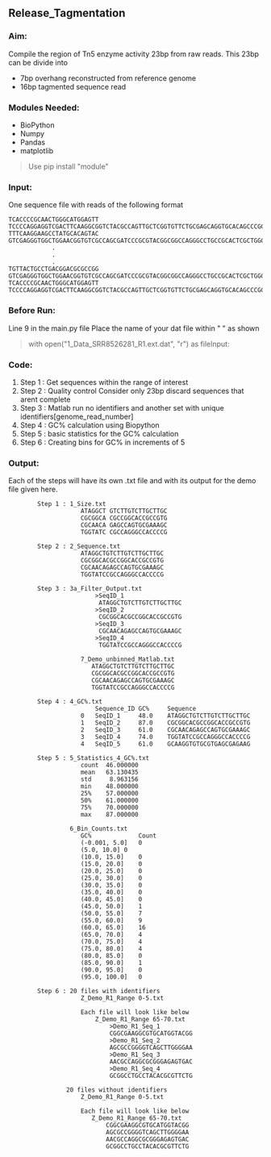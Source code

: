 ## Release_Tagmentation

### Aim: 
Compile the region of Tn5 enzyme activity 23bp from raw reads.
This 23bp can be divide into
* 7bp overhang reconstructed from reference genome
* 16bp tagmented sequence read
     
### Modules Needed: 
* BioPython
* Numpy
* Pandas
* matplotlib
> Use pip install "module"

### Input: 
One sequence file with reads of the following format

    TCACCCCGCAACTGGGCATGGAGTT TCCCCAGGAGGTCGACTTCAAGGCGGTCTACGCCAGTTGCTCGGTGTTCTGCGAGCAGGTGCACAGCCCGGAACAGGCGCGCCGGGTGCTGGCCCTGGCCT
	TTTCAAGGAAGCCTATGCACAGTAC GTCGAGGGTGGCTGGAACGGTGTCGCCAGCGATCCCGCGTACGGCGGCCAGGGCCTGCCGCACTCGCTGGGTCTGCTGCTCAGCGAGATGATCGGCTCCAC
				.
				.
				.
	TGTTACTGCCTGACGGACGCGCCGG GTCGAGGGTGGCTGGAACGGTGTCGCCAGCGATCCCGCGTACGGCGGCCAGGGCCTGCCGCACTCGCTGGGTCTGCTGCTCAGCGAGATGATCGGCTCCAC
	TCACCCCGCAACTGGGCATGGAGTT TCCCCAGGAGGTCGACTTCAAGGCGGTCTACGCCAGTTGCTCGGTGTTCTGCGAGCAGGTGCACAGCCCGGAACAGGCGCGCCGGGTGCTGGCCCTGGCCT

### Before Run: 
Line 9 in the main.py file 
Place the name of your dat file within " " as shown
>  with open("1_Data_SRR8526281_R1.ext.dat", "r") as fileInput:

### Code:
1. Step 1 : Get sequences within the range of interest
1. Step 2 : Quality control Consider only 23bp discard sequences that arent complete
1. Step 3 : Matlab run no identifiers and another set with unique identifiers[genome_read_number]
1. Step 4 : GC% calculation using Biopython
1. Step 5 : basic statistics for the GC% calculation
1. Step 6 : Creating bins for GC% in increments of 5

### Output: 
Each of the steps will have its own .txt file and with its output for the demo file given here.

            Step 1 : 1_Size.txt
                        ATAGGCT GTCTTGTCTTGCTTGC
                        CGCGGCA CGCCGGCACCGCCGTG
                        CGCAACA GAGCCAGTGCGAAAGC
                        TGGTATC CGCCAGGGCCACCCCG

	        Step 2 : 2_Sequence.txt
	                    ATAGGCTGTCTTGTCTTGCTTGC
                        CGCGGCACGCCGGCACCGCCGTG
                        CGCAACAGAGCCAGTGCGAAAGC
                        TGGTATCCGCCAGGGCCACCCCG

	        Step 3 : 3a_Filter_Output.txt
	                        >SeqID_1
                             ATAGGCTGTCTTGTCTTGCTTGC
                            >SeqID_2
                             CGCGGCACGCCGGCACCGCCGTG
                            >SeqID_3
                             CGCAACAGAGCCAGTGCGAAAGC
                            >SeqID_4
                             TGGTATCCGCCAGGGCCACCCCG

                        7_Demo_unbinned_Matlab.txt
                           ATAGGCTGTCTTGTCTTGCTTGC
                           CGCGGCACGCCGGCACCGCCGTG
                           CGCAACAGAGCCAGTGCGAAAGC
                           TGGTATCCGCCAGGGCCACCCCG

	        Step 4 : 4_GC%.txt
                            Sequence_ID	GC%	    Sequence
                        0	SeqID_1	    48.0	ATAGGCTGTCTTGTCTTGCTTGC
                        1	SeqID_2	    87.0	CGCGGCACGCCGGCACCGCCGTG
                        2	SeqID_3	    61.0	CGCAACAGAGCCAGTGCGAAAGC
                        3	SeqID_4	    74.0	TGGTATCCGCCAGGGCCACCCCG
                        4	SeqID_5	    61.0	GCAAGGTGTGCGTGAGCGAGAAG

	        Step 5 : 5_Statistics_4_GC%.txt
                        count  46.000000
                        mean   63.130435
                        std     8.963156
                        min    48.000000
                        25%    57.000000
                        50%    61.000000
                        75%    70.000000
                        max    87.000000

	                 6_Bin_Counts.txt
                        GC%             Count
                        (-0.001, 5.0]	0
                        (5.0, 10.0]	0
                        (10.0, 15.0]	0
                        (15.0, 20.0]	0
                        (20.0, 25.0]	0
                        (25.0, 30.0]	0
                        (30.0, 35.0]	0
                        (35.0, 40.0]	0
                        (40.0, 45.0]	0
                        (45.0, 50.0]	1
                        (50.0, 55.0]	7
                        (55.0, 60.0]	9
                        (60.0, 65.0]	16
                        (65.0, 70.0]	4
                        (70.0, 75.0]	4
                        (75.0, 80.0]	4
                        (80.0, 85.0]	0
                        (85.0, 90.0]	1
                        (90.0, 95.0]	0
                        (95.0, 100.0]	0

            Step 6 : 20 files with identifiers
                        Z_Demo_R1_Range 0-5.txt
                        
                        Each file will look like below
                            Z_Demo_R1_Range 65-70.txt
                                >Demo_R1_Seq_1
                                CGGCGAAGGCGTGCATGGTACGG
                                >Demo_R1_Seq_2
                                AGCGCCGGGGTCAGCTTGGGGAA
                                >Demo_R1_Seq_3
                                AACGCCAGGCGCGGGAGAGTGAC
                                >Demo_R1_Seq_4
                                GCGGCCTGCCTACACGCGTTCTG

                    20 files without identifiers
                        Z_Demo_R1_Range 0-5.txt

                        Each file will look like below
                           Z_Demo_R1_Range 65-70.txt
                               CGGCGAAGGCGTGCATGGTACGG
                               AGCGCCGGGGTCAGCTTGGGGAA
                               AACGCCAGGCGCGGGAGAGTGAC
                               GCGGCCTGCCTACACGCGTTCTG
